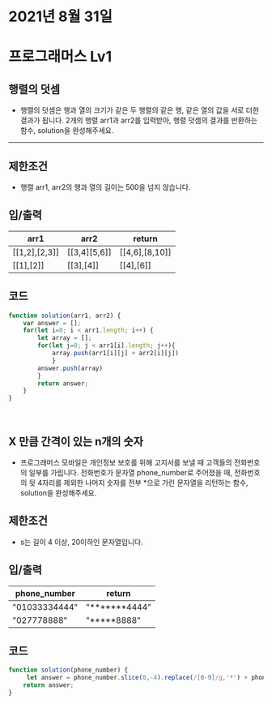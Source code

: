 # 2021년 8월 31일
# 프로그래머스 Lv1
## 행렬의 덧셈
- 행렬의 덧셈은 행과 열의 크기가 같은 두 행렬의 같은 행, 같은 열의 값을 서로 더한 결과가 됩니다. 2개의 행렬 arr1과 arr2를 입력받아, 행렬 덧셈의 결과를 반환하는 함수, solution을 완성해주세요.
***

## 제한조건 
- 행렬 arr1, arr2의 행과 열의 길이는 500을 넘지 않습니다.
## 입/출력
|arr1|arr2|return|
|------|---|---|
|[[1,2],[2,3]]|[[3,4][5,6]]|[[4,6],[8,10]]|
|[[1],[2]]|[[3],[4]]|[[4],[6]]|
## 코드
```javascript
function solution(arr1, arr2) {
    var answer = [];
    for(let i=0; i < arr1.length; i++) {
        let array = [];
        for(let j=0; j < arr1[i].length; j++){
            array.push(arr1[i][j] + arr2[i][j])
            }
        answer.push(array)
        }
        return answer;
    }
}
```

<br>

## X 만큼 간격이 있는 n개의 숫자
- 프로그래머스 모바일은 개인정보 보호를 위해 고지서를 보낼 때 고객들의 전화번호의 일부를 가립니다.
전화번호가 문자열 phone_number로 주어졌을 때, 전화번호의 뒷 4자리를 제외한 나머지 숫자를 전부 *으로 가린 문자열을 리턴하는 함수, solution을 완성해주세요.


## 제한조건 
- s는 길이 4 이상, 20이하인 문자열입니다.
## 입/출력
|phone_number|return|
|------|---|
|"01033334444"|"*******4444"|
|"027778888"|"*****8888"|

## 코드
```javascript
function solution(phone_number) {
     let answer = phone_number.slice(0,-4).replace(/[0-9]/g,'*') + phone_number.slice(-4)
    return answer;
}
```